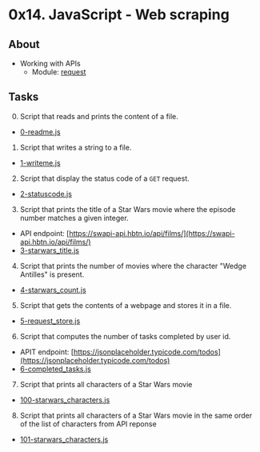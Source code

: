 # 0x14. JavaScript - Web scraping

## About
* Working with APIs
  * Module: [request](https://github.com/request/request)

## Tasks
0. Script that reads and prints the content of a file.
  * [0-readme.js](0-readme.js)
1. Script that writes a string to a file.
  * [1-writeme.js](1-writeme.js)
2. Script that display the status code of a `GET` request.
  * [2-statuscode.js](2-statuscode.js)
3. Script that prints the title of a Star Wars movie where the episode number matches a given integer.
  * API endpoint: [https://swapi-api.hbtn.io/api/films/](https://swapi-api.hbtn.io/api/films/)
  * [3-starwars_title.js](3-starwars_title.js)
4. Script that prints the number of movies where the character "Wedge Antilles" is present.
  * [4-starwars_count.js](4-starwars_count.js)
5. Script that gets the contents of a webpage and stores it in a file.
  * [5-request_store.js](5-request_store.js)
6. Script that computes the number of tasks completed by user id.
  * APIT endpoint: [https://jsonplaceholder.typicode.com/todos](https://jsonplaceholder.typicode.com/todos)
  * [6-completed_tasks.js](6-completed_tasks.js)
7. Script that prints all characters of a Star Wars movie
  * [100-starwars_characters.js](100-starwars_characters.js)
8.  Script that prints all characters of a Star Wars movie in the same order of the list of characters from API reponse
  * [101-starwars_characters.js](101-starwars_characters.js)
